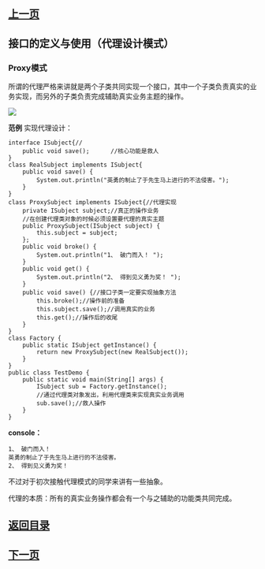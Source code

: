 ## [上一页](course70)

## 接口的定义与使用（代理设计模式）

### Proxy模式

所谓的代理严格来讲就是两个子类共同实现一个接口，其中一个子类负责真实的业务实现，而另外的子类负责完成辅助真实业务主题的操作。

![](https://i.imgur.com/BeeNb6e.png)

**范例** 实现代理设计：

	interface ISubject{//
		public void save();      //核心功能是救人
	}
	class RealSubject implements ISubject{
		public void save() {
			System.out.println("英勇的制止了于先生马上进行的不法侵害。");
		}
	}
	class ProxySubject implements ISubject{//代理实现
		private ISubject subject;//真正的操作业务
		//在创建代理类对象的时候必须设置要代理的真实主题
		public ProxySubject(ISubject subject) {
			this.subject = subject;
		};
		public void broke() {
			System.out.println("1、 破门而入！ ");
		}
		public void get() {
			System.out.println("2、 得到见义勇为奖！ ");
		}
		public void save() {//接口子类一定要实现抽象方法
			this.broke();//操作前的准备
			this.subject.save();//调用真实的业务
			this.get();//操作后的收尾
		}
	}
	class Factory {
		public static ISubject getInstance() {
			return new ProxySubject(new RealSubject());
		}
	}
	public class TestDemo {
		public static void main(String[] args) {
			ISubject sub = Factory.getInstance();
			//通过代理类对象发出，利用代理类来实现真实业务调用
			sub.save();//救人操作
		}
	}

**console：**

	1、 破门而入！ 
	英勇的制止了于先生马上进行的不法侵害。
	2、 得到见义勇为奖！ 

不过对于初次接触代理模式的同学来讲有一些抽象。

代理的本质：所有的真实业务操作都会有一个与之辅助的功能类共同完成。




## [返回目录](https://wuchengcheng110120.github.io/learnJava)
## [下一页](course72)
